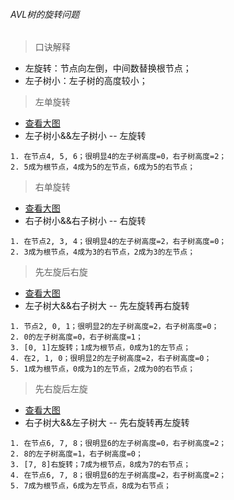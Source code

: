 ###### AVL树的旋转问题

> 口诀解释
- 左旋转：节点向左倒，中间数替换根节点；
- 左子树小：左子树的高度较小；
> 左单旋转
- [查看大图](image_files/Tree_AVL_001.png)
- 左子树小&&左子树小 -- 左旋转
```
1. 在节点4, 5, 6；很明显4的左子树高度=0，右子树高度=2；
2. 5成为根节点，4成为5的左节点，6成为5的右节点；
```
> 右单旋转
- [查看大图](image_files/Tree_AVL_002.png)
- 右子树小&&右子树小 -- 右旋转
```
1. 在节点2, 3, 4；很明显4的左子树高度=2，右子树高度=0；
2. 3成为根节点，4成为3的右节点，2成为3的左节点；
```
> 先左旋后右旋
- [查看大图](image_files/Tree_AVL_003.png)
- 左子树大&&右子树大 -- 先左旋转再右旋转
```
1. 节点2, 0, 1；很明显2的左子树高度=2，右子树高度=0；
2. 0的左子树高度=0，右子树高度=1；
3. [0, 1]左旋转；1成为根节点，0成为1的左节点；
4. 在2, 1, 0；很明显2的左子树高度=2，右子树高度=0；
5. 1成为根节点，0成为1的左节点，2成为0的右节点；
```
> 先右旋后左旋
- [查看大图](image_files/Tree_AVL_004.png)
- 右子树大&&左子树大 -- 先右旋转再左旋转
```
1. 在节点6, 7, 8；很明显6的左子树高度=0，右子树高度=2；
2. 8的左子树高度=1，右子树高度=0；
3. [7, 8]右旋转；7成为根节点，8成为7的右节点；
4. 在节点6, 7, 8；很明显6的左子树高度=2，右子树高度=2；
5. 7成为根节点，6成为左节点，8成为右节点；
```





